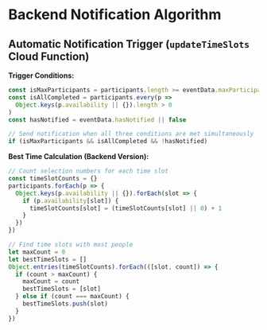 # Backend Notification Algorithm

## Automatic Notification Trigger (`updateTimeSlots` Cloud Function)

**Trigger Conditions:**
```javascript
const isMaxParticipants = participants.length >= eventData.maxParticipants
const isAllCompleted = participants.every(p => 
  Object.keys(p.availability || {}).length > 0
)
const hasNotified = eventData.hasNotified || false

// Send notification when all three conditions are met simultaneously
if (isMaxParticipants && isAllCompleted && !hasNotified)
```

**Best Time Calculation (Backend Version):**
```javascript
// Count selection numbers for each time slot
const timeSlotCounts = {}
participants.forEach(p => {
  Object.keys(p.availability || {}).forEach(slot => {
    if (p.availability[slot]) {
      timeSlotCounts[slot] = (timeSlotCounts[slot] || 0) + 1
    }
  })
})

// Find time slots with most people
let maxCount = 0
let bestTimeSlots = []
Object.entries(timeSlotCounts).forEach(([slot, count]) => {
  if (count > maxCount) {
    maxCount = count
    bestTimeSlots = [slot]
  } else if (count === maxCount) {
    bestTimeSlots.push(slot)
  }
})
``` 